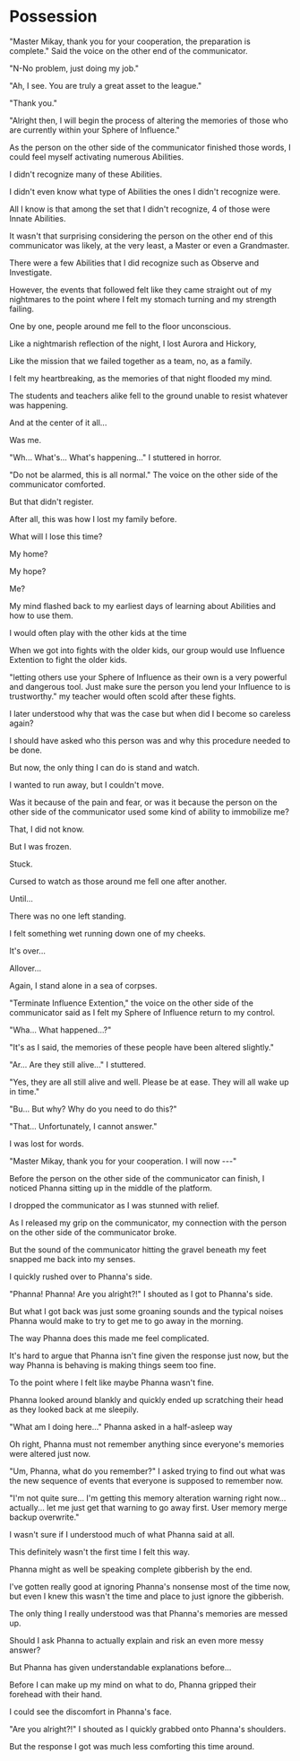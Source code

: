 # Possession

"Master Mikay, thank you for your cooperation, the preparation is complete." Said the voice on the other end of the communicator.

"N-No problem, just doing my job."

"Ah, I see. You are truly a great asset to the league."

"Thank you."

"Alright then, I will begin the process of altering the memories of those who are currently within your Sphere of Influence."

As the person on the other side of the communicator finished those words, I could feel myself activating numerous Abilities.

I didn't recognize many of these Abilities.

I didn't even know what type of Abilities the ones I didn't recognize were.

All I know is that among the set that I didn't recognize, 4 of those were Innate Abilities.

It wasn't that surprising considering the person on the other end of this communicator was likely, at the very least, a Master or even a Grandmaster.

There were a few Abilities that I did recognize such as Observe and Investigate.

However, the events that followed felt like they came straight out of my nightmares to the point where I felt my stomach turning and my strength failing.

One by one, people around me fell to the floor unconscious.

Like a nightmarish reflection of the night, I lost Aurora and Hickory, 

Like the mission that we failed together as a team, no, as a family.

I felt my heartbreaking, as the memories of that night flooded my mind.

The students and teachers alike fell to the ground unable to resist whatever was happening.

And at the center of it all...

Was me.

"Wh... What's... What's happening..." I stuttered in horror.

"Do not be alarmed, this is all normal." The voice on the other side of the communicator comforted.

But that didn't register.

After all, this was how I lost my family before.

What will I lose this time?

My home?

My hope?

Me?

My mind flashed back to my earliest days of learning about Abilities and how to use them.

I would often play with the other kids at the time 

When we got into fights with the older kids, our group would use Influence Extention to fight the older kids.

"letting others use your Sphere of Influence as their own is a very powerful and dangerous tool. Just make sure the person you lend your Influence to is trustworthy." my teacher would often scold after these fights.

I later understood why that was the case but when did I become so careless again?

I should have asked who this person was and why this procedure needed to be done. 

But now, the only thing I can do is stand and watch.

I wanted to run away, but I couldn't move.

Was it because of the pain and fear, or was it because the person on the other side of the communicator used some kind of ability to immobilize me?

That, I did not know.

But I was frozen.

Stuck.

Cursed to watch as those around me fell one after another.

Until...

There was no one left standing.

I felt something wet running down one of my cheeks.

It's over...

Allover...

Again, I stand alone in a sea of corpses.

"Terminate Influence Extention," the voice on the other side of the communicator said as I felt my Sphere of Influence return to my control.

"Wha... What happened...?"

"It's as I said, the memories of these people have been altered slightly."

"Ar... Are they still alive..." I stuttered.

"Yes, they are all still alive and well. Please be at ease. They will all wake up in time."

"Bu... But why? Why do you need to do this?"

"That... Unfortunately, I cannot answer."

I was lost for words.

"Master Mikay, thank you for your cooperation. I will now ---" 

Before the person on the other side of the communicator can finish, I noticed Phanna sitting up in the middle of the platform. 

I dropped the communicator as I was stunned with relief.

As I released my grip on the communicator, my connection with the person on the other side of the communicator broke.

But the sound of the communicator hitting the gravel beneath my feet snapped me back into my senses.

I quickly rushed over to Phanna's side.

"Phanna! Phanna! Are you alright?!" I shouted as I got to Phanna's side.

But what I got back was just some groaning sounds and the typical noises Phanna would make to try to get me to go away in the morning.

The way Phanna does this made me feel complicated. 

It's hard to argue that Phanna isn't fine given the response just now, but the way Phanna is behaving is making things seem too fine.

To the point where I felt like maybe Phanna wasn't fine.

Phanna looked around blankly and quickly ended up scratching their head as they looked back at me sleepily.

"What am I doing here..." Phanna asked in a half-asleep way

Oh right, Phanna must not remember anything since everyone's memories were altered just now.

"Um, Phanna, what do you remember?" I asked trying to find out what was the new sequence of events that everyone is supposed to remember now.

"I'm not quite sure... I'm getting this memory alteration warning right now... actually... let me just get that warning to go away first. User memory merge backup overwrite."

I wasn't sure if I understood much of what Phanna said at all.

This definitely wasn't the first time I felt this way.

Phanna might as well be speaking complete gibberish by the end.

I've gotten really good at ignoring Phanna's nonsense most of the time now, but even I knew this wasn't the time and place to just ignore the gibberish.

The only thing I really understood was that Phanna's memories are messed up.

Should I ask Phanna to actually explain and risk an even more messy answer?

But Phanna has given understandable explanations before...

Before I can make up my mind on what to do, Phanna gripped their forehead with their hand.

I could see the discomfort in Phanna's face.

"Are you alright?!"  I shouted as I quickly grabbed onto Phanna's shoulders.

But the response I got was much less comforting this time around.
